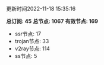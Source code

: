 更新时间2022-11-18 15:35:16

**总订阅: 45**
**总节点: 1067**
**有效节点: 169**
- ssr节点: 17
- trojan节点: 33
- v2ray节点: 114
- ss节点: 5

